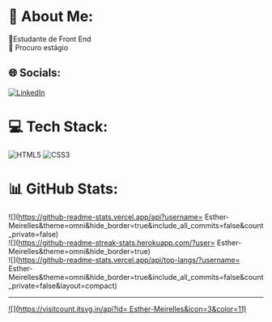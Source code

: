 # 💫 About Me:
🔭Estudante de Front End<br>👯 Procuro estágio


## 🌐 Socials:
[![LinkedIn](https://img.shields.io/badge/LinkedIn-%230077B5.svg?logo=linkedin&logoColor=white)](https://linkedin.com/in/https://www.linkedin.com/in/esther-santana-meirelles-715593266/) 

# 💻 Tech Stack:
![HTML5](https://img.shields.io/badge/html5-%23E34F26.svg?style=for-the-badge&logo=html5&logoColor=white) ![CSS3](https://img.shields.io/badge/css3-%231572B6.svg?style=for-the-badge&logo=css3&logoColor=white)
# 📊 GitHub Stats:
![](https://github-readme-stats.vercel.app/api?username= Esther-Meirelles&theme=omni&hide_border=true&include_all_commits=false&count_private=false)<br/>
![](https://github-readme-streak-stats.herokuapp.com/?user= Esther-Meirelles&theme=omni&hide_border=true)<br/>
![](https://github-readme-stats.vercel.app/api/top-langs/?username= Esther-Meirelles&theme=omni&hide_border=true&include_all_commits=false&count_private=false&layout=compact)

---
[![](https://visitcount.itsvg.in/api?id= Esther-Meirelles&icon=3&color=11)](https://visitcount.itsvg.in)

<!-- Proudly created with GPRM ( https://gprm.itsvg.in ) -->